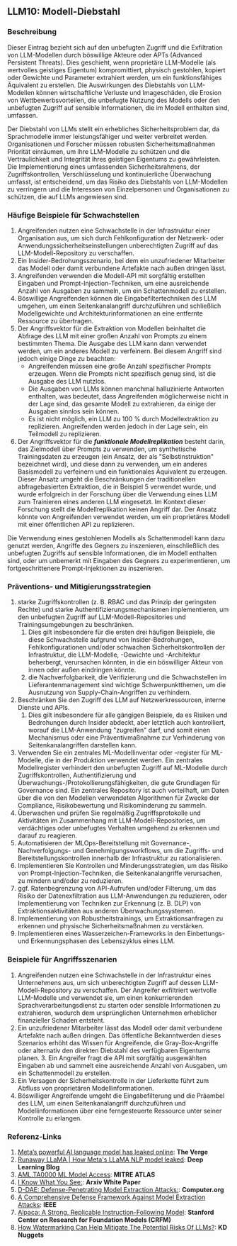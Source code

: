 ## LLM10: Modell-Diebstahl

### Beschreibung

Dieser Eintrag bezieht sich auf den unbefugten Zugriff und die Exfiltration von LLM-Modellen durch böswillige Akteure oder APTs (Advanced Persistent Threats). Dies geschieht, wenn proprietäre LLM-Modelle (als wertvolles geistiges Eigentum) kompromittiert, physisch gestohlen, kopiert oder Gewichte und Parameter extrahiert werden, um ein funktionsfähiges Äquivalent zu erstellen. Die Auswirkungen des Diebstahls von LLM-Modellen können wirtschaftliche Verluste und Imageschäden, die Erosion von Wettbewerbsvorteilen, die unbefugte Nutzung des Modells oder den unbefugten Zugriff auf sensible Informationen, die im Modell enthalten sind, umfassen.

Der Diebstahl von LLMs stellt ein erhebliches Sicherheitsproblem dar, da Sprachmodelle immer leistungsfähiger und weiter verbreitet werden. Organisationen und Forscher müssen robusten Sicherheitsmaßnahmen Priorität einräumen, um ihre LLM-Modelle zu schützen und die Vertraulichkeit und Integrität ihres geistigen Eigentums zu gewährleisten. Die Implementierung eines umfassenden Sicherheitsrahmens, der Zugriffskontrollen, Verschlüsselung und kontinuierliche Überwachung umfasst, ist entscheidend, um das Risiko des Diebstahls von LLM-Modellen zu verringern und die Interessen von Einzelpersonen und Organisationen zu schützen, die auf LLMs angewiesen sind.

### Häufige Beispiele für Schwachstellen

1. Angreifenden nutzen eine Schwachstelle in der Infrastruktur einer Organisation aus, um sich durch Fehlkonfiguration der Netzwerk- oder Anwendungssicherheitseinstellungen unberechtigten Zugriff auf das LLM-Modell-Repository zu verschaffen.
2. Ein Insider-Bedrohungsszenario, bei dem ein unzufriedener Mitarbeiter das Modell oder damit verbundene Artefakte nach außen dringen lässt.
3. Angreifenden verwenden die Modell-API mit sorgfältig erstellten Eingaben und Prompt-Injection-Techniken, um eine ausreichende Anzahl von Ausgaben zu sammeln, um ein Schattenmodell zu erstellen.
4. Böswillige Angreifenden können die Eingabefiltertechniken des LLM umgehen, um einen Seitenkanalangriff durchzuführen und schließlich Modellgewichte und Architekturinformationen an eine entfernte Ressource zu übertragen.
5. Der Angriffsvektor für die Extraktion von Modellen beinhaltet die Abfrage des LLM mit einer großen Anzahl von Prompts zu einem bestimmten Thema. Die Ausgabe des LLM kann dann verwendet werden, um ein anderes Modell zu verfeinern. Bei diesem Angriff sind jedoch einige Dinge zu beachten:
   - Angreifenden müssen eine große Anzahl spezifischer Prompts erzeugen. Wenn die Prompts nicht spezifisch genug sind, ist die Ausgabe des LLM nutzlos.
   - Die Ausgaben von LLMs können manchmal halluzinierte Antworten enthalten, was bedeutet, dass Angreifenden möglicherweise nicht in der Lage sind, das gesamte Modell zu extrahieren, da einige der Ausgaben sinnlos sein können.
   - Es ist nicht möglich, ein LLM zu 100 % durch Modellextraktion zu replizieren. Angreifenden werden jedoch in der Lage sein, ein Teilmodell zu replizieren.
6. Der Angriffsvektor für die **_funktionale Modellreplikation_** besteht darin, das Zielmodell über Prompts zu verwenden, um synthetische Trainingsdaten zu erzeugen (ein Ansatz, der als "Selbstinstruktion" bezeichnet wird), und diese dann zu verwenden, um ein anderes Basismodell zu verfeinern und ein funktionales Äquivalent zu erzeugen. Dieser Ansatz umgeht die Beschränkungen der traditionellen abfragebasierten Extraktion, die in Beispiel 5 verwendet wurde, und wurde erfolgreich in der Forschung über die Verwendung eines LLM zum Trainieren eines anderen LLM eingesetzt. Im Kontext dieser Forschung stellt die Modellreplikation keinen Angriff dar. Der Ansatz könnte von Angreifenden verwendet werden, um ein proprietäres Modell mit einer öffentlichen API zu replizieren.

Die Verwendung eines gestohlenen Modells als Schattenmodell kann dazu genutzt werden, Angriffe des Gegners zu inszenieren, einschließlich des unbefugten Zugriffs auf sensible Informationen, die im Modell enthalten sind, oder um unbemerkt mit Eingaben des Gegners zu experimentieren, um fortgeschrittenere Prompt-Injektionen zu inszenieren.

### Präventions- und Mitigierungsstrategien

1. starke Zugriffskontrollen (z. B. RBAC und das Prinzip der geringsten Rechte) und starke Authentifizierungsmechanismen implementieren, um den unbefugten Zugriff auf LLM-Modell-Repositories und Trainingsumgebungen zu beschränken.
   1. Dies gilt insbesondere für die ersten drei häufigen Beispiele, die diese Schwachstelle aufgrund von Insider-Bedrohungen, Fehlkonfigurationen und/oder schwachen Sicherheitskontrollen der Infrastruktur, die LLM-Modelle, -Gewichte und -Architektur beherbergt, verursachen könnten, in die ein böswilliger Akteur von innen oder außen eindringen könnte.
   2. die Nachverfolgbarkeit, die Verifizierung und die Schwachstellen im Lieferantenmanagement sind wichtige Schwerpunktthemen, um die Ausnutzung von Supply-Chain-Angriffen zu verhindern.
2. Beschränken Sie den Zugriff des LLM auf Netzwerkressourcen, interne Dienste und APIs.
   1. Dies gilt insbesondere für alle gängigen Beispiele, da es Risiken und Bedrohungen durch Insider abdeckt, aber letztlich auch kontrolliert, worauf die LLM-Anwendung "zugreifen" darf, und somit einen Mechanismus oder eine Präventivmaßnahme zur Verhinderung von Seitenkanalangriffen darstellen kann.
3. Verwenden Sie ein zentrales ML-Modellinventar oder -register für ML-Modelle, die in der Produktion verwendet werden. Ein zentrales Modellregister verhindert den unbefugten Zugriff auf ML-Modelle durch Zugriffskontrollen, Authentifizierung und Überwachungs-/Protokollierungsfähigkeiten, die gute Grundlagen für Governance sind. Ein zentrales Repository ist auch vorteilhaft, um Daten über die von den Modellen verwendeten Algorithmen für Zwecke der Compliance, Risikobewertung und Risikominderung zu sammeln.
4. Überwachen und prüfen Sie regelmäßig Zugriffsprotokolle und Aktivitäten im Zusammenhang mit LLM-Modell-Repositories, um verdächtiges oder unbefugtes Verhalten umgehend zu erkennen und darauf zu reagieren.
5. Automatisieren der MLOps-Bereitstellung mit Governance-, Nachverfolgungs- und Genehmigungsworkflows, um die Zugriffs- und Bereitstellungskontrollen innerhalb der Infrastruktur zu rationalisieren.
6. Implementieren Sie Kontrollen und Minderungsstrategien, um das Risiko von Prompt-Injection-Techniken, die Seitenkanalangriffe verursachen, zu mindern und/oder zu reduzieren.
7. ggf. Ratenbegrenzung von API-Aufrufen und/oder Filterung, um das Risiko der Datenexfiltration aus LLM-Anwendungen zu reduzieren, oder Implementierung von Techniken zur Erkennung (z. B. DLP) von Extraktionsaktivitäten aus anderen Überwachungssystemen.
8. Implementierung von Robustheitstrainings, um Extraktionsanfragen zu erkennen und physische Sicherheitsmaßnahmen zu verstärken.
9. Implementieren eines Wasserzeichen-Frameworks in den Einbettungs- und Erkennungsphasen des Lebenszyklus eines LLM.

### Beispiele für Angriffsszenarien

1. Angreifenden nutzen eine Schwachstelle in der Infrastruktur eines Unternehmens aus, um sich unberechtigten Zugriff auf dessen LLM-Modell-Repository zu verschaffen. Der Angreifer exfiltriert wertvolle LLM-Modelle und verwendet sie, um einen konkurrierenden Sprachverarbeitungsdienst zu starten oder sensible Informationen zu extrahieren, wodurch dem ursprünglichen Unternehmen erheblicher finanzieller Schaden entsteht.
2. Ein unzufriedener Mitarbeiter lässt das Modell oder damit verbundene Artefakte nach außen dringen. Das öffentliche Bekanntwerden dieses Szenarios erhöht das Wissen für Angreifende, die Gray-Box-Angriffe oder alternativ den direkten Diebstahl des verfügbaren Eigentums planen. 3. Ein Angreifer fragt die API mit sorgfältig ausgewählten Eingaben ab und sammelt eine ausreichende Anzahl von Ausgaben, um ein Schattenmodell zu erstellen.
4. Ein Versagen der Sicherheitskontrolle in der Lieferkette führt zum Abfluss von proprietären Modellinformationen.
5. Böswilliger Angreifende umgeht die Eingabefilterung und die Präambel des LLM, um einen Seitenkanalangriff durchzuführen und Modellinformationen über eine ferngesteuerte Ressource unter seiner Kontrolle zu erlangen.

### Referenz-Links

1. [Meta’s powerful AI language model has leaked online](https://www.theverge.com/2023/3/8/23629362/meta-ai-language-model-llama-leak-online-misuse): **The Verge**
2. [Runaway LLaMA | How Meta's LLaMA NLP model leaked](https://www.deeplearning.ai/the-batch/how-metas-llama-nlp-model-leaked/): **Deep Learning Blog**
3. [AML.TA0000 ML Model Access](https://atlas.mitre.org/tactics/AML.TA0000): **MITRE ATLAS**
4. [I Know What You See:](https://arxiv.org/pdf/1803.05847.pdf): **Arxiv White Paper**
5. [D-DAE: Defense-Penetrating Model Extraction Attacks:](https://www.computer.org/csdl/proceedings-article/sp/2023/933600a432/1He7YbsiH4c): **Computer.org**
6. [A Comprehensive Defense Framework Against Model Extraction Attacks](https://ieeexplore.ieee.org/document/10080996): **IEEE**
7. [Alpaca: A Strong, Replicable Instruction-Following Model](https://crfm.stanford.edu/2023/03/13/alpaca.html): **Stanford Center on Research for Foundation Models (CRFM)**
8. [How Watermarking Can Help Mitigate The Potential Risks Of LLMs?](https://www.kdnuggets.com/2023/03/watermarking-help-mitigate-potential-risks-llms.html): **KD Nuggets**
